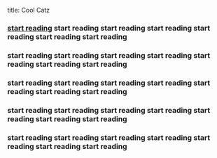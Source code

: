 title: Cool Catz

### [start reading] start reading start reading start reading start reading start reading start reading 
### start reading start reading start reading start reading start reading start reading start reading
### start reading start reading start reading start reading start reading start reading start reading
### start reading start reading start reading start reading start reading start reading start reading
### start reading start reading start reading start reading start reading start reading start reading


[start reading]: ruler.md
